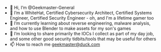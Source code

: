- 👋 Hi, I’m @Geekmaster-General
- 👀 I’m a WhiteHat, Certified Cybersecurity Architect, Certified Systems Engineer, Certified Security Engineer - oh, and I'm a lifetime gamer too
- 🌱 I’m currently learning about reverse engineering, malware analysis, and how to use Blender to make assets for my son's games
- 💞️ I’m looking to share primarily the IOCs I collect as part of my day job, and some other good security tidbits/tools that may be useful for others
- 📫 How to reach me geekmaster@duck.com

<!---
Geekmaster-General/Geekmaster-General is a ✨ special ✨ repository because its `README.md` (this file) appears on your GitHub profile.
You can click the Preview link to take a look at your changes.
--->
